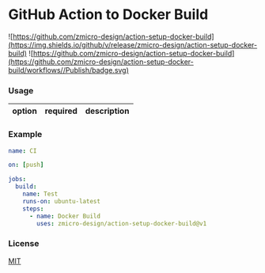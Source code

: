 # GitHub Action to Docker Build

![https://github.com/zmicro-design/action-setup-docker-build](https://img.shields.io/github/v/release/zmicro-design/action-setup-docker-build)
![https://github.com/zmicro-design/action-setup-docker-build](https://github.com/zmicro-design/action-setup-docker-build/workflows//Publish/badge.svg)

### Usage

| option | required | description |
| ------ | -------- | ----------- |

### Example

```yml
name: CI

on: [push]

jobs:
  build:
    name: Test
    runs-on: ubuntu-latest
    steps:
      - name: Docker Build
        uses: zmicro-design/action-setup-docker-build@v1
```

### License

[MIT](./LICENSE)
